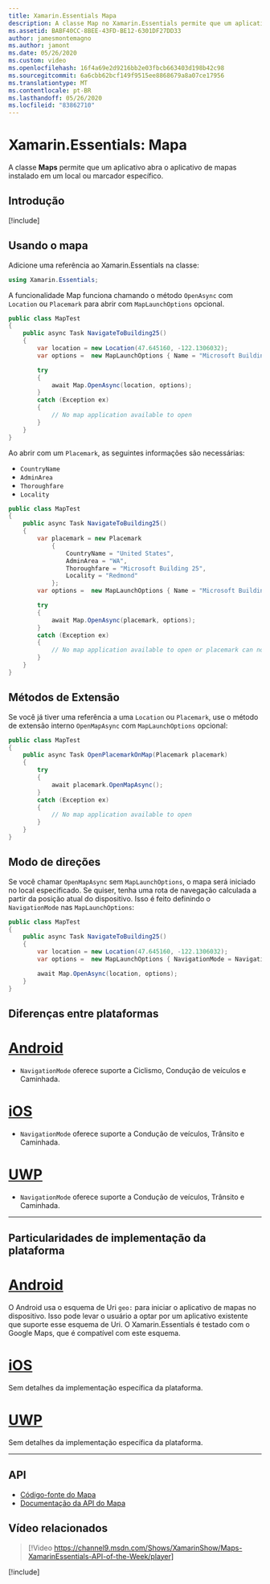 ```yaml
---
title: Xamarin.Essentials Mapa
description: A classe Map no Xamarin.Essentials permite que um aplicativo abra o aplicativo de mapas instalado em um local ou marcador específico.
ms.assetid: BABF40CC-8BEE-43FD-BE12-6301DF27DD33
author: jamesmontemagno
ms.author: jamont
ms.date: 05/26/2020
ms.custom: video
ms.openlocfilehash: 16f4a69e2d9216bb2e03fbcb663403d198b42c98
ms.sourcegitcommit: 6a6cbb62bcf149f9515ee8868679a8a07ce17956
ms.translationtype: MT
ms.contentlocale: pt-BR
ms.lasthandoff: 05/26/2020
ms.locfileid: "83862710"
---
```

# <a name="xamarinessentials-map"></a>Xamarin.Essentials: Mapa

A classe **Maps** permite que um aplicativo abra o aplicativo de mapas instalado em um local ou marcador específico.

## <a name="get-started"></a>Introdução

[!include[](~/essentials/includes/get-started.md)]

## <a name="using-map"></a>Usando o mapa

Adicione uma referência ao Xamarin.Essentials na classe:

```csharp
using Xamarin.Essentials;
```

A funcionalidade Map funciona chamando o método `OpenAsync` com `Location` ou `Placemark` para abrir com `MapLaunchOptions` opcional.

```csharp
public class MapTest
{
    public async Task NavigateToBuilding25()
    {
        var location = new Location(47.645160, -122.1306032);
        var options =  new MapLaunchOptions { Name = "Microsoft Building 25" };

        try
        {
            await Map.OpenAsync(location, options);
        }
        catch (Exception ex)
        {
            // No map application available to open
        }
    }
}
```

Ao abrir com um `Placemark`, as seguintes informações são necessárias:

- `CountryName`
- `AdminArea`
- `Thoroughfare`
- `Locality`

```csharp
public class MapTest
{
    public async Task NavigateToBuilding25()
    {
        var placemark = new Placemark
            {
                CountryName = "United States",
                AdminArea = "WA",
                Thoroughfare = "Microsoft Building 25",
                Locality = "Redmond"
            };
        var options =  new MapLaunchOptions { Name = "Microsoft Building 25" };

        try
        {
            await Map.OpenAsync(placemark, options);
        }
        catch (Exception ex)
        {
            // No map application available to open or placemark can not be located
        }
    }
}
```

## <a name="extension-methods"></a>Métodos de Extensão

Se você já tiver uma referência a uma `Location` ou `Placemark`, use o método de extensão interno `OpenMapAsync` com `MapLaunchOptions` opcional:

```csharp
public class MapTest
{
    public async Task OpenPlacemarkOnMap(Placemark placemark)
    {
        try
        {
            await placemark.OpenMapAsync();
        }
        catch (Exception ex)
        {
            // No map application available to open
        }
    }
}
```

## <a name="directions-mode"></a>Modo de direções

Se você chamar `OpenMapAsync` sem `MapLaunchOptions`, o mapa será iniciado no local especificado. Se quiser, tenha uma rota de navegação calculada a partir da posição atual do dispositivo. Isso é feito definindo o `NavigationMode` nas `MapLaunchOptions`:

```csharp
public class MapTest
{
    public async Task NavigateToBuilding25()
    {
        var location = new Location(47.645160, -122.1306032);
        var options =  new MapLaunchOptions { NavigationMode = NavigationMode.Driving };

        await Map.OpenAsync(location, options);
    }
}
```

## <a name="platform-differences"></a>Diferenças entre plataformas

# <a name="android"></a>[Android](#tab/android)

- `NavigationMode` oferece suporte a Ciclismo, Condução de veículos e Caminhada.

# <a name="ios"></a>[iOS](#tab/ios)

- `NavigationMode` oferece suporte a Condução de veículos, Trânsito e Caminhada.

# <a name="uwp"></a>[UWP](#tab/uwp)

- `NavigationMode` oferece suporte a Condução de veículos, Trânsito e Caminhada.

--------------

## <a name="platform-implementation-specifics"></a>Particularidades de implementação da plataforma

# <a name="android"></a>[Android](#tab/android)

O Android usa o esquema de Uri `geo:` para iniciar o aplicativo de mapas no dispositivo. Isso pode levar o usuário a optar por um aplicativo existente que suporte esse esquema de Uri.  O Xamarin.Essentials é testado com o Google Maps, que é compatível com este esquema.

# <a name="ios"></a>[iOS](#tab/ios)

Sem detalhes da implementação específica da plataforma.

# <a name="uwp"></a>[UWP](#tab/uwp)

Sem detalhes da implementação específica da plataforma.

--------------

## <a name="api"></a>API

- [Código-fonte do Mapa](https://github.com/xamarin/Essentials/tree/master/Xamarin.Essentials/Map)
- [Documentação da API do Mapa](xref:Xamarin.Essentials.Map)

## <a name="related-video"></a>Vídeo relacionados

> [!Video https://channel9.msdn.com/Shows/XamarinShow/Maps-XamarinEssentials-API-of-the-Week/player]

[!include[](~/essentials/includes/xamarin-show-essentials.md)]
